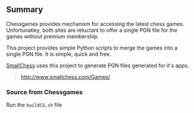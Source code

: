 ## Summary

Chessgames provides mechanism for accessing the latest chess games. Unfortunatley, both sites are reluctant to offer a single PGN file for the games without premium membership.

This project provides simple Python scripts to merge the games into a single PGN file. It is simple, quick and free.

[SmallChess](www.smallchess.com) uses this project to generate PGN files generated for it's apps.

> http://www.smallchess.com/Games/

### Source from Chessgames

Run the `buildCG.sh` file
